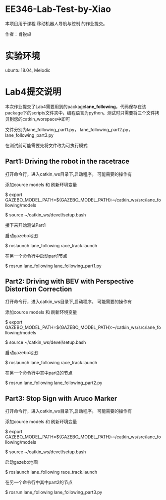 # EE346-Lab-Test-by-Xiao
本项目用于课程 移动机器人导航与控制 的作业提交。

作者：肖锐卓

# 实验环境
ubuntu 18.04, Melodic

# Lab4提交说明
本次作业提交了Lab4需要用到的package**lane_following**，代码保存在该package下的scripts文件夹中，编程语言为python。测试时只需要将三个文件拷贝到您的catkin_worspace中即可 

文件分别为lane_following_part1.py， lane_following_part2.py， lane_following_part3.py

在测试前可能需要先将文件改为可执行模式

## Part1: Driving the robot in the racetrace
打开命令行，进入catkin_ws目录下,启动程序。
可能需要的操作有

添加cource models 和 刷新环境变量

$ export GAZEBO_MODEL_PATH=${GAZEBO_MODEL_PATH}:~/catkin_ws/src/lane_following/models

$ source ~/catkin_ws/devel/setup.bash


接下来开始测试Part1

 启动gazebo地图

$ roslaunch lane_following race_track.launch


在另一个命令行中启动part1节点

$ rosrun lane_following lane_following_part1.py


## Part2: Driving with BEV with Perspective Distortion Correction
打开命令行，进入catkin_ws目录下,启动程序。
可能需要的操作有

添加cource models 和 刷新环境变量

$ export GAZEBO_MODEL_PATH=${GAZEBO_MODEL_PATH}:~/catkin_ws/src/lane_following/models

$ source ~/catkin_ws/devel/setup.bash


启动gazebo地图

$ roslaunch lane_following race_track.launch


在另一个命令行中其中part2的节点


$ rosrun lane_following lane_following_part2.py



## Part3: Stop Sign with Aruco Marker
打开命令行，进入catkin_ws目录下,启动程序。
可能需要的操作有

添加cource models 和 刷新环境变量

$ export GAZEBO_MODEL_PATH=${GAZEBO_MODEL_PATH}:~/catkin_ws/src/lane_following/models

$ source ~/catkin_ws/devel/setup.bash


启动gazebo地图

$ roslaunch lane_following race_track.launch


在另一个命令行中其中part2的节点

$ rosrun lane_following lane_following_part3.py




